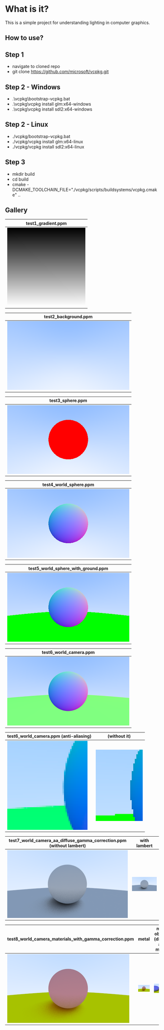 # What is it?

This is a simple project for understanding lighting in computer graphics.

## How to use?

## Step 1
- navigate to cloned repo
- git clone https://github.com/microsoft/vcpkg.git

## Step 2 - Windows
- .\vcpkg\bootstrap-vcpkg.bat
- .\vcpkg\vcpkg install glm:x64-windows
- .\vcpkg\vcpkg install sdl2:x64-windows

## Step 2 - Linux
- ./vcpkg/bootstrap-vcpkg.bat
- ./vcpkg/vcpkg install glm:x64-linux
- ./vcpkg/vcpkg install sdl2:x64-linux

## Step 3
- mkdir build
- cd build
- cmake -DCMAKE_TOOLCHAIN_FILE="./vcpkg/scripts/buildsystems/vcpkg.cmake" .. 

## Gallery

| test1_gradient.ppm  |
| ------------- 	  |
| ![](images/1.png)    |

| test2_background.ppm  |
| ------------- 	  |
| ![](images/2.png)    |

| test3_sphere.ppm  |
| ------------- 	  |
| ![](images/3.png)    |

| test4_world_sphere.ppm  |
| ------------- 	  |
| ![](images/4.png)    |

| test5_world_sphere_with_ground.ppm  |
| ------------- 	  |
| ![](images/5.png)    |

| test6_world_camera.ppm  |
| ------------- 	  |
| ![](images/6.png)    |

| test6_world_camera.ppm (anti-aliasing)	 | (without it) 	|
| ------------- 	  | ------------- 		 	|
| ![](images/6_aa.png)|	![](images/6_no_aa.png) |

| test7_world_camera_aa_diffuse_gamma_correction.ppm (without lambert) | with lambert |
| ------------- 	  | ------------- 		 	|
| ![](images/7.png)    | ![](images/7_lambert.png) |

| test8_world_camera_materials_with_gamma_correction.ppm | metal | many objects (diffuse and metal) | many objects (metal fuzz effect) |
| ------------- | ------------- | ------------- | ------------- |
| ![](images/8.png)    | ![](images/8_metal.png) | ![](images/8_2.png) | ![](images/8_2_fuzzy.png) |